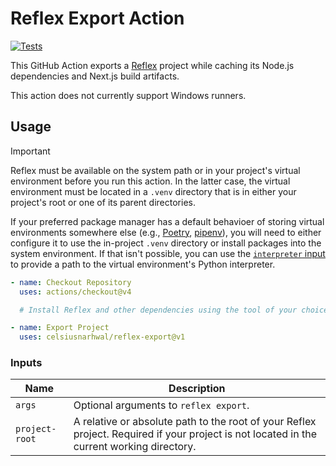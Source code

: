 # Reflex Export Action

[![Tests](https://github.com/celsiusnarhwal/reflex-export/actions/workflows/test.yml/badge.svg)](https://github.com/celsiusnarhwal/reflex-export/actions/workflows/test.yml)

This GitHub Action exports a [Reflex](https://reflex.dev) project while caching its Node.js dependencies and
Next.js build artifacts.

This action does not currently support Windows runners.

## Usage

> [!IMPORTANT]
> Reflex must be available on the system path or in your project's virtual environment before you run this action.
> In the latter case, the virtual environment must be located in a `.venv` directory that is in either your project's
> root or one of its parent directories.
> 
> If your preferred package manager has a default behavioer of storing virtual environments somewhere else 
> (e.g., [Poetry](https://python-poetry.org/docs/configuration/#virtualenvsin-project), [pipenv](https://pipenv.pypa.io/en/latest/virtualenv.html#custom-virtual-environment-location)), you will
> need to either configure it to use the in-project `.venv` directory or install packages into the system environment. If that isn't 
> possible, you can use the [`interpreter` input](#inputs) to provide a path to the virtual environment's Python interpreter.

```yaml
- name: Checkout Repository
  uses: actions/checkout@v4

  # Install Reflex and other dependencies using the tool of your choice, then...

- name: Export Project
  uses: celsiusnarhwal/reflex-export@v1
```


### Inputs

| **Name**       | **Description**                                                                                                                           |
|----------------|-------------------------------------------------------------------------------------------------------------------------------------------|
| `args`         | Optional arguments to `reflex export`.                                                                                                    |
| `project-root` | A relative or absolute path to the root of your Reflex project. Required if your project is not located in the current working directory. |